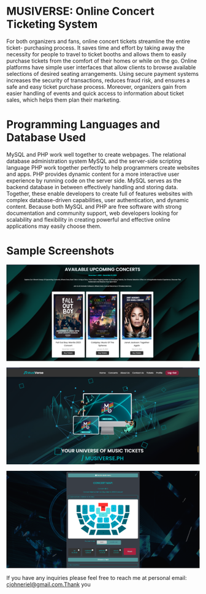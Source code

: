 # MUSIVERSE: Online Concert Ticketing System

For both organizers and fans, online concert tickets streamline the entire ticket- purchasing process. It saves time and effort by taking away the necessity for people to travel to ticket booths and allows them to easily purchase tickets from the comfort of their homes or while on the go. Online platforms have simple user interfaces that allow clients to browse available selections of desired seating arrangements. Using secure payment systems increases the security of transactions, reduces fraud risk, and ensures a safe and easy ticket purchase process. Moreover, organizers gain from easier handling of events and quick access to information about ticket sales, which helps them plan their marketing.

# Programming Languages and Database Used

MySQL and PHP work well together to create webpages. The relational database administration system MySQL and the server-side scripting language PHP work together perfectly to help programmers create websites and apps. PHP provides dynamic content for a more interactive user experience by running code on the server side. MySQL serves as the backend database in between effectively handling and storing data. Together, these enable developers to create full of features websites with complex database-driven capabilities, user authentication, and dynamic content. Because both MySQL and PHP are free software with strong documentation and community support, web developers looking for scalability and flexibility in creating powerful and effective online applications may easily choose them.

# Sample Screenshots

![](assets/20240512_193227_splash.png)

![](assets/20240512_193132_dashboard.png)

![](assets/20240512_193237_ticketing.png)

If you have any inquiries please feel free to reach me at personal email: cjohneriel@gmail.com.Thank you










